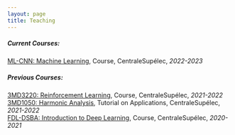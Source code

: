 ```yaml
---
layout: page
title: Teaching
---
```


<h5>Current Courses:</h5>

<a href="https://centralesupelec.edunao.com/course/view.php?id=5185" target="_blank">ML-CNN: Machine Learning</a>, Course, CentraleSupélec, *2022-2023*  

<h5>Previous Courses:</h5>

<a href="https://centralesupelec.edunao.com/course/view.php?id=3753" target="_blank">3MD3220: Reinforcement Learning</a>, Course, CentraleSupélec, *2021-2022*  
<a href="https://centralesupelec.edunao.com/course/view.php?id=3728" target="_blank">3MD1050: Harmonic Analysis</a>, Tutorial on Applications, CentraleSupélec, *2021-2022*  
<a href="https://centralesupelec.edunao.com/course/view.php?id=4042" target="_blank">FDL-DSBA: Introduction to Deep Learning</a>, Course, CentraleSupélec, *2020-2021*
